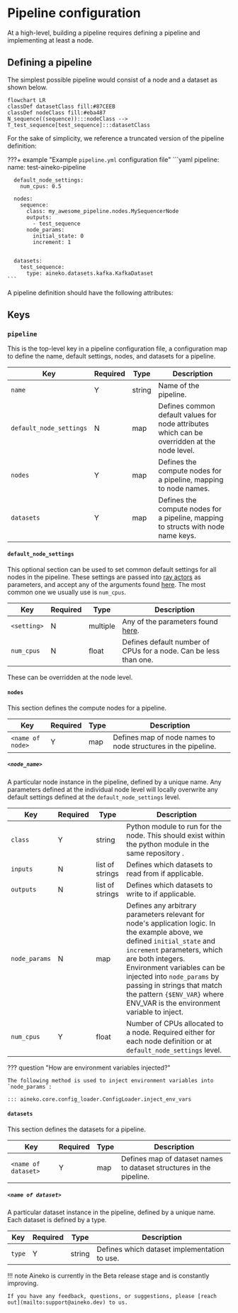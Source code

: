 # Pipeline configuration

At a high-level, building a pipeline requires defining a pipeline and implementing at least a node.

## Defining a pipeline

The simplest possible pipeline would consist of a node and a dataset as shown below.

```mermaid
flowchart LR
classDef datasetClass fill:#87CEEB
classDef nodeClass fill:#eba487
N_sequence((sequence)):::nodeClass -->  T_test_sequence[test_sequence]:::datasetClass
```
For the sake of simplicity, we reference a truncated version of the pipeline definition:

???+ example "Example `pipeline.yml` configuration file"
    ```yaml
    pipeline:
      name: test-aineko-pipeline

      default_node_settings:
        num_cpus: 0.5

      nodes:
        sequence:
          class: my_awesome_pipeline.nodes.MySequencerNode
          outputs:
            - test_sequence
          node_params:
            initial_state: 0
            increment: 1


      datasets:
        test_sequence:
          type: aineko.datasets.kafka.KafkaDataset
    ```

A pipeline definition should have the following attributes:

## Keys

### `pipeline`

This is the top-level key in a pipeline configuration file, a configuration map to define the name, default settings, nodes, and datasets for a pipeline.

| Key                     | Required | Type   | Description                                                                                  |
| ----------------------- | -------- | ------ | -------------------------------------------------------------------------------------------- |
| `name`                  | Y        | string | Name of the pipeline.                                                                        |
| `default_node_settings` | N        | map    | Defines common default values for node attributes which can be overridden at the node level. |
| `nodes`                 | Y        | map    | Defines the compute nodes for a pipeline, mapping to node names.                             |
| `datasets`              | Y        | map    | Defines the compute nodes for a pipeline, mapping to structs with node name keys.            |


#### `default_node_settings`

This optional section can be used to set common default settings for all nodes in the pipeline. These settings are passed into [ray actors](https://docs.ray.io/en/latest/ray-core/actors.html) as parameters, and accept any of the arguments found [here](https://docs.ray.io/en/latest/ray-core/api/doc/ray.remote.html#ray.remote). The most common one we usually use is `num_cpus`.


| Key         | Required | Type     | Description                                                                                                    |
| ----------- | -------- | -------- | -------------------------------------------------------------------------------------------------------------- |
| `<setting>` | N        | multiple | Any of the parameters found [here](https://docs.ray.io/en/latest/ray-core/api/doc/ray.remote.html#ray.remote). |
| `num_cpus`  | N        | float    | Defines default number of CPUs for a node. Can be less than one.                                               |


These can be overridden at the node level.

#### `nodes`

This section defines the compute nodes for a pipeline.

| Key              | Required | Type | Description                                                   |
| ---------------- | -------- | ---- | ------------------------------------------------------------- |
| `<name of node>` | Y        | map  | Defines map of node names to node structures in the pipeline. |

##### `<node_name>`

A particular node instance in the pipeline, defined by a unique name. Any parameters defined at the individual node level will locally overwrite any default settings defined at the `default_node_settings` level.

| Key           | Required | Type            | Description                                                                                                                                                           |
| ------------- | -------- | --------------- |---------------------------------------------------------------------------------------- |
| `class`       | Y        | string          | Python module to run for the node. This should exist within the python module in the same repository . |
| `inputs`      | N        | list of strings | Defines which datasets to read from if applicable. |
| `outputs`     | N        | list of strings | Defines which datasets to write to if applicable. |
| `node_params` | N        | map             | Defines any arbitrary parameters relevant for node's application logic. In the example above, we defined `initial_state` and `increment` parameters, which are both integers. Environment variables can be injected into `node_params` by passing in strings that match the pattern `{$ENV_VAR}` where ENV_VAR is the environment variable to inject. |
| `num_cpus`    | Y        | float           | Number of CPUs allocated to a node. Required either for each node definition or at `default_node_settings` level.  |

??? question "How are environment variables injected?"

    The following method is used to inject environment variables into `node_params`:

    ::: aineko.core.config_loader.ConfigLoader.inject_env_vars

#### `datasets`

This section defines the datasets for a pipeline.

| Key                 | Required | Type | Description                                                         |
| ------------------- | -------- | ---- | ------------------------------------------------------------------- |
| `<name of dataset>` | Y        | map  | Defines map of dataset names to dataset structures in the pipeline. |

##### `<name of dataset>`

A particular dataset instance in the pipeline, defined by a unique name. Each dataset is defined by a type.

| Key    | Required | Type   | Description                                  |
| ------ | -------- | ------ | -------------------------------------------- |
| `type` | Y        | string | Defines which dataset implementation to use. |

!!! note
    Aineko is currently in the Beta release stage and is constantly improving.

    If you have any feedback, questions, or suggestions, please [reach out](mailto:support@aineko.dev) to us.
